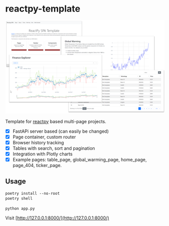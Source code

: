 # reactpy-template

![](./docs/img/reactpy-template.png)

Template for [reactpy](https://reactpy.dev/docs/index.html) based multi-page projects.

- [X] FastAPi server based (can easily be changed)
- [X] Page container, custom router
- [X] Browser history tracking
- [X] Tables with search, sort and pagination
- [X] Integration with Plotly charts
- [X] Example pages: table_page, global_warming_page, home_page, page_404, ticker_page.

## Usage

    poetry install --no-root
    poetry shell

    python app.py

Visit [http://127.0.0.1:8000/](http://127.0.0.1:8000/)